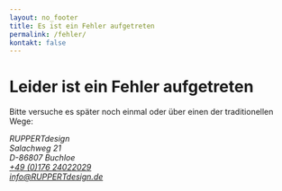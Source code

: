 ```yaml
---
layout: no_footer
title: Es ist ein Fehler aufgetreten
permalink: /fehler/
kontakt: false
---
```


# Leider ist ein Fehler aufgetreten

Bitte versuche es später noch einmal oder über einen der traditionellen Wege:

<address>
	RUPPERTdesign<br />
	Salachweg 21<br />
	D-86807 Buchloe<br />
	<a href="tel:+4917624022029">+49 (0)176 24022029</a><br />
	<a href="mailto:info@ruppertdesign.de">info@RUPPERTdesign.de</a>
</address>
